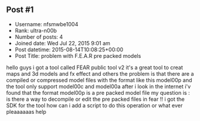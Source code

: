 ## Post #1
- Username: nfsmwbe1004
- Rank: ultra-n00b
- Number of posts: 4
- Joined date: Wed Jul 22, 2015 9:01 am
- Post datetime: 2015-08-14T10:08:25+00:00
- Post Title: problem with F.E.A.R pre packed models

hello guys 
i got a tool called FEAR public tool v2 it's a great tool to creat maps and 3d models and fx effect and others 
the problem is that there are a compiled or compressed model files with the format like this model00p 
and the tool only support model00c and model00a 
after i look in the internet i'v found that the format model00p is a pre packed model file 
my question is : is there a way to decompile or edit the pre packed files in fear !! 
i got the SDK for the tool how can i add a script to do this operation or what ever 
pleaaaaaas help
